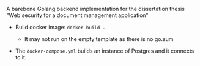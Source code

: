 A barebone Golang backend implementation for the dissertation thesis
"Web security for a document management application"

- Build docker image: `docker build .`
    - It may not run on the empty template as there is no go.sum

- The `docker-compose.yml` builds an instance of Postgres and it connects to it.